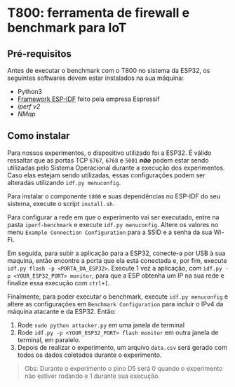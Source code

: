 # T800: ferramenta de firewall e benchmark para IoT

## Pré-requisitos
Antes de executar o benchmark com o T800 no sistema da ESP32, os seguintes softwares devem estar instalados na sua máquina:
- Python3
- [Framework ESP-IDF](https://github.com/espressif/esp-idf) feito pela empresa Espressif
- *iperf v2*
- *NMap*

## Como instalar
Para nossos experimentos, o dispositivo utilizado foi a ESP32. É válido ressaltar que as portas TCP `6767`, `6768` e `5001` ***não*** podem estar sendo utilizadas pelo Sistema Operacional durante a execução dos experimentos. Caso elas estejam sendo utilizadas, essas configurações podem ser alteradas utilizando `idf.py menuconfig`.

Para instalar o componente `t800` e suas dependências no ESP-IDF do seu sistema, execute o script `install.sh`.

Para configurar a rede em que o experimento vai ser executado, entre na pasta `iperf-benchmark` e execute `idf.py menuconfig`. Altere os valores no menu `Example Connection Configuration` para a SSID e a senha da sua Wi-Fi.

Em seguida, para subir a aplicação para a ESP32, conecte-a por USB à sua maquina, então encontre a porta que ela está conectada e, por fim, execute `idf.py flash -p <PORTA_DA_ESP32>`. Execute 1 vez a aplicação, com `idf.py -p <YOUR_ESP32_PORT> monitor`, para que a ESP obtenha um IP na sua rede e finalize essa execução com `ctrl+[`.

Finalmente, para poder executar o benchmark, execute `idf.py menuconfig` e altere as configurações em `Benchmark Configuration` para incluir o IPv4 da máquina atacante e da ESP32. Então:
1. Rode `sudo python attacker.py` em uma janela de terminal
2. Rode `idf.py -p <YOUR_ESP32_PORT> flash monitor` em outra janela de terminal, em paralelo.
3. Depois de realizar o experimento, um arquivo `data.csv` será gerado com todos os dados coletados durante o experimento.

> Obs: Durante o experimento o pino D5 será 0 quando o experimento não estiver rodando e 1 durante sua execução.
